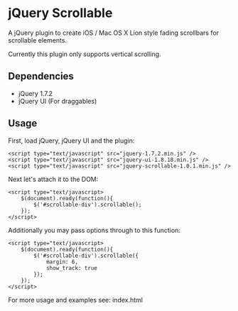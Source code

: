 jQuery Scrollable
=================

A jQuery plugin to create iOS / Mac OS X Lion style fading scrollbars for scrollable elements.

Currently this plugin only supports vertical scrolling.

Dependencies
------------

- jQuery 1.7.2
- jQuery UI (For draggables)

Usage
-----

First, load jQuery, jQuery UI and the plugin:

    <script type="text/javascript" src="jquery-1.7.2.min.js" />
    <script type="text/javascript" src="jquery-ui-1.8.18.min.js" />
    <script type="text/javascript" src="jquery-scrollable-1.0.1.min.js" />

Next let's attach it to the DOM:

    <script type="text/javascript>
        $(document).ready(function(){
            $('#scrollable-div').scrollable();
        });
    </script>

Additionally you may pass options through to this function:

    <script type="text/javascript>
        $(document).ready(function(){
            $('#scrollable-div').scrollable({
                margin: 6,
                show_track: true
            });
        });
    </script>

For more usage and examples see: index.html